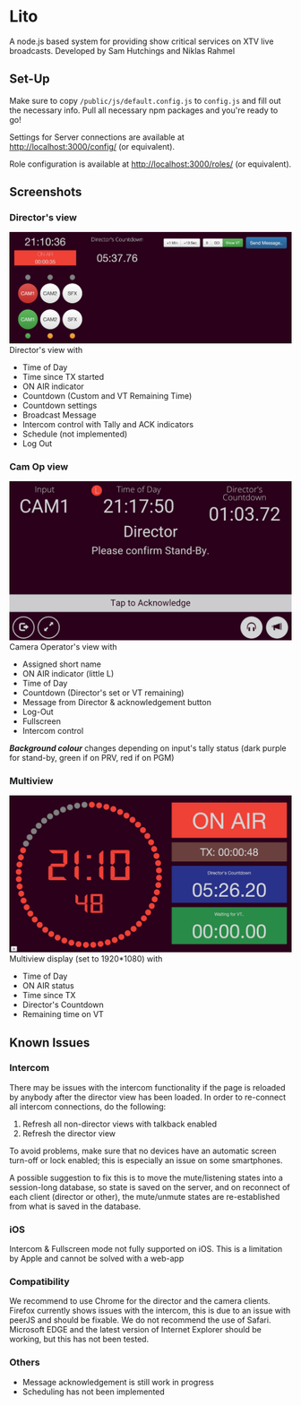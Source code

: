 # Lito
A node.js based system for providing show critical services on XTV live broadcasts.
Developed by Sam Hutchings and Niklas Rahmel

## Set-Up
Make sure to copy `/public/js/default.config.js` to `config.js` and fill out the necessary info.
Pull all necessary npm packages and you're ready to go!

Settings for Server connections are available at <http://localhost:3000/config/> (or equivalent).

Role configuration is available at <http://localhost:3000/roles/> (or equivalent).

## Screenshots
### Director's view
![Screenshot](/screenshots/director_view.png?raw=true)
Director's view with
* Time of Day
* Time since TX started
* ON AIR indicator
* Countdown (Custom and VT Remaining Time)
* Countdown settings
* Broadcast Message
* Intercom control with Tally and ACK indicators
* Schedule (not implemented)
* Log Out

### Cam Op view
![Screenshot](/screenshots/camera_view_message.png?raw=true)
Camera Operator's view with
* Assigned short name
* ON AIR indicator (little L)
* Time of Day
* Countdown (Director's set or VT remaining)
* Message from Director & acknowledgement button
* Log-Out
* Fullscreen
* Intercom control

***Background colour*** changes depending on input's tally status (dark purple for stand-by, green if on PRV, red if on PGM)

### Multiview
![Screenshot](/screenshots/multiview.png?raw=true)
Multiview display (set to 1920*1080) with
* Time of Day
* ON AIR status
* Time since TX
* Director's Countdown
* Remaining time on VT

## Known Issues
### Intercom
There may be issues with the intercom functionality if the page is reloaded by anybody after the director view has been loaded.
In order to re-connect all intercom connections, do the following:

1. Refresh all non-director views with talkback enabled
2. Refresh the director view

To avoid problems, make sure that no devices have an automatic screen turn-off or lock enabled; this is especially an issue on some smartphones.

A possible suggestion to fix this is to move the mute/listening states into a session-long database, so state is saved on the server, and on reconnect of each client (director or other), the mute/unmute states are re-established from what is saved in the database.

### iOS
Intercom & Fullscreen mode not fully supported on iOS. This is a limitation by Apple and cannot be solved with a web-app

### Compatibility
We recommend to use Chrome for the director and the camera clients.
Firefox currently shows issues with the intercom, this is due to an issue with peerJS and should be fixable.
We do not recommend the use of Safari.
Microsoft EDGE and the latest version of Internet Explorer should be working, but this has not been tested.
### Others
* Message acknowledgement is still work in progress
* Scheduling has not been implemented
